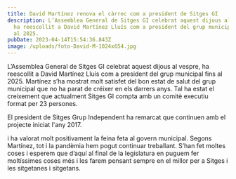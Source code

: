 ```yaml
---
title: David Martínez renova el càrrec com a president de Sitges GI
description: L’Assemblea General de Sitges GI celebrat aquest dijous al vespre,
  ha reescollit a David Martínez Lluís com a president del grup municipal fins
  al 2025.
pubDate: 2023-04-14T15:54:36.843Z
image: /uploads/foto-David-M-1024x654.jpg
---
```

L’Assemblea General de Sitges GI celebrat aquest dijous al vespre, ha reescollit a David Martínez Lluís com a president del grup municipal fins al 2025. Martínez s’ha mostrat molt satisfet del bon estat de salut del grup municipal que no ha parat de créixer en els darrers anys. Tal ha estat el creixement que actualment Sitges GI compta amb un comitè executiu format per 23 persones.

El president de Sitges Grup Independent ha remarcat que continuen amb el projecte iniciat l'any 2017.

i ha valorat molt positivament la feina feta al govern municipal. Segons Martínez, tot i la pandèmia hem pogut continuar treballant. S’han fet moltes coses i esperem que d’aquí al final de la legislatura en puguem fer moltíssimes coses més i les farem pensant sempre en el millor per a Sitges i les sitgetanes i sitgetans.